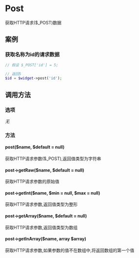 Post
====

获取HTTP请求($_POST)数据

案例
----

### 获取名称为id的请求数据
```php
// 假设 $_POST['id'] = 5;

// 返回5
$id = $widget->post('id');
```

调用方法
--------

### 选项

*无*

### 方法

#### post($name, $default = null)
获取HTTP请求参数($_POST),返回值类型为字符串

#### post->getRaw($name, $default = null)
获取HTTP请求参数的原始值

#### post->getInt($name, $min = null, $max = null)
获取HTTP请求参数,返回值类型为整形

#### post->getArray($name, $default = null)
获取HTTP请求参数,返回值类型为数组

#### post->getInArray($name, array $array)
获取HTTP请求参数,如果参数的值不在数组中,将返回数组的第一个值
